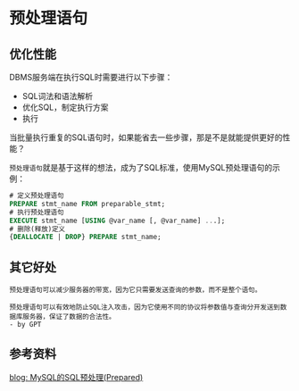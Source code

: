 # 预处理语句

## 优化性能

DBMS服务端在执行SQL时需要进行以下步骤：

- SQL词法和语法解析
- 优化SQL，制定执行方案
- 执行

当批量执行重复的SQL语句时，如果能省去一些步骤，那是不是就能提供更好的性能？

`预处理语句`就是基于这样的想法，成为了SQL标准，使用MySQL预处理语句的示例：

```sql
# 定义预处理语句
PREPARE stmt_name FROM preparable_stmt;
# 执行预处理语句
EXECUTE stmt_name [USING @var_name [, @var_name] ...];
# 删除(释放)定义
{DEALLOCATE | DROP} PREPARE stmt_name;
```

## 其它好处

```
预处理语句可以减少服务器的带宽，因为它只需要发送查询的参数，而不是整个语句。

预处理语句可以有效地防止SQL注入攻击，因为它使用不同的协议将参数值与查询分开发送到数据库服务器，保证了数据的合法性。
- by GPT
```

## 参考资料

[blog: MySQL的SQL预处理(Prepared)](https://www.cnblogs.com/geaozhang/p/9891338.html)